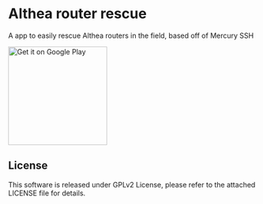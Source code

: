 # Althea router rescue

A app to easily rescue Althea routers in the field, based off of Mercury SSH

<a href="https://play.google.com/store/apps/details?id=org.althea.routerrescue"><img alt="Get it on Google Play" src="https://play.google.com/intl/en_us/badges/images/generic/en-play-badge.png" width=200/></a>

## License

This software is released under GPLv2 License, please refer to the attached LICENSE file for details.

